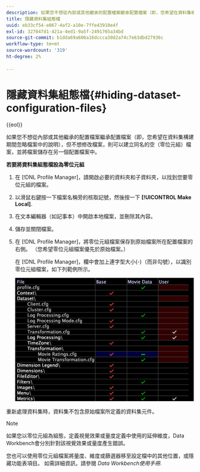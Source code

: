 ```yaml
---
description: 如果您不想從內部或其他繼承的配置檔案繼承配置檔案（即，您希望在資料集構建期間忽略檔案中的說明），但不想修改檔案，則可以建立同名的空（零位元組）檔案，並將檔案儲存在另一個配置檔案中。
title: 隱藏資料集組態檔
uuid: eb33cf54-e067-4af2-a10e-7ffe43910e4f
exl-id: 327847d1-421a-4ed1-9a5f-2491765a34bd
source-git-commit: b1dda69a606a16dccca30d2a74c7e63dbd27936c
workflow-type: tm+mt
source-wordcount: '319'
ht-degree: 2%

---
```


# 隱藏資料集組態檔{#hiding-dataset-configuration-files}

{{eol}}

如果您不想從內部或其他繼承的配置檔案繼承配置檔案（即，您希望在資料集構建期間忽略檔案中的說明），但不想修改檔案，則可以建立同名的空（零位元組）檔案，並將檔案儲存在另一個配置檔案中。

**若要將資料集組態檔設為零位元組**

1. 在 [!DNL Profile Manager]，請開啟必要的資料夾和子資料夾，以找到您要零位元組的檔案。
1. 以滑鼠右鍵按一下檔案名稱旁的核取記號，然後按一下 **[!UICONTROL Make Local]**.
1. 在文本編輯器（如記事本）中開啟本地檔案，並刪除其內容。
1. 儲存並關閉檔案。
1. 在 [!DNL Profile Manager]，將零位元組檔案保存到原始檔案所在配置檔案的右側。 （您希望零位元組檔案優先於原始檔案。）

   在 [!DNL Profile Manager]，欄中會加上連字型大小(-)（而非勾號），以識別零位元組檔案，如下列範例所示。

   ![](assets/vis_ProfileManager_ZeroByteFile.png)

重新處理資料集時，資料集不包含原始檔案所定義的資料集元件。

>[!NOTE]
>
>如果您以零位元組為組態，定義視覺效果或量度定義中使用的延伸維度，Data Workbench會分別針對該視覺效果或量度產生錯誤。

您也可以使用零位元組檔案將量度、維度或篩選器移至設定檔中的其他位置，或隱藏功能表項目。 如需詳細資訊，請參閱 *Data Workbench使用手冊*.
